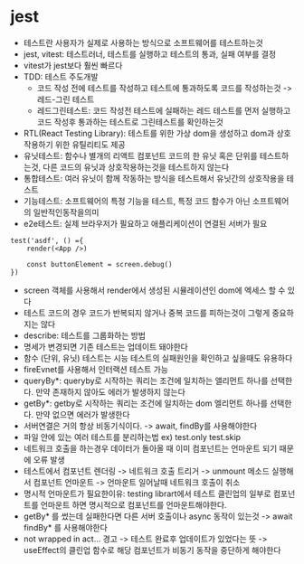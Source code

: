 # jest

* 테스트란 사용자가 실제로 사용하는 방식으로 소프트웨어를 테스트하는것
* jest, vitest: 테스트러너, 테스트를 실행하고 테스트의 통과, 실패 여부를 결정
* vitest가 jest보다 훨씬 빠르다
* TDD: 테스트 주도개발
  * 코드 작성 전에 테스트를 작성하고 테스트에 통과하도록 코드를 작성하는것 -> 레드-그린 테스트
  * 레드그린테스트: 코드 작성전 테스트에 실패하는 레드 테스트를 먼저 실행하고 코드 작성후 통과하는 테스트로 그린테스트를 확인하는것
* RTL(React Testing Library): 테스트를 위한 가상 dom을 생성하고 dom과 상호작용하기 위한 유틸리티도 제공
* 유닛테스트: 함수나 별개의 리액트 컴포넌트 코드의 한 유닛 혹은 단위를 테스트하는것, 다른 코드의 유닛과 상호작용하는것을 테스트하지 않는다
* 통합테스트: 여러 유닛이 함께 작동하는 방식을 테스트해서 유닛간의 상호작용을 테스트
* 기능테스트: 소프트웨어의 특정 기능을 테스트, 특정 코드 함수가 아닌 소프트웨어의 일반적인동작을의미
* e2e테스트: 실제 브라우저가 필요하고 애플리케이션이 연결된 서버가 필요

```
test('asdf', () ={
    render(<App />)

    const buttonElement = screen.debug()
})
```
* screen 객체를 사용해서 render에서 생성된 시뮬레이션인 dom에 엑세스 할 수 있다
* 테스트 코드의 경우 코드가 반복되지 않거나 중복 코드를 피하는것이 그렇게 중요하지는 않다
* describe: 테스트를 그룹화하는 방법 
* 명세가 변경되면 기존 테스트는 업데이트 돼야한다
* 함수 (단위, 유닛) 테스트는 시능 테스트의 실패원인을 확인하고 싶을때도 유용하다
* fireEvnet를 사용해서 인터랙션 테스트 가능
* queryBy*: queryby로 시작하는 쿼리는 조건에 일치하는 앨리먼트 하나를 선택한다. 만약 존재하지 않아도 에러가 발생하지 않는다
* getBy*: getby로 시작하는 쿼리는 조건에 일치하는 dom 엘리먼트 하나를 선택한다. 만약 없으면 에러가 발생한다
* 서버연결은 거의 항상 비동기식이다. -> await, findBy를 사용해야한다
* 파일 안에 있는 여러 테스트를 분리하는법 ex) test.only  test.skip
* 네트워크 호출을 하는경우 데이터가 돌아올 때 이미 컴포넌트는 언마운트 되기 때문에 오류 발생
* 테스트에서 컴포넌트 렌더링 -> 네트워크 호출 트리거 -> unmount 메소드 실행해서 컴포넌트 언마운트 -> 언마운트 일어날때 네트워크 호출이 취소
* 명시적 언마운트가 필요한이유: testing librart에서 테스트 클린업의 일부로 컴포넌트를 언마운트 하면 명시적으로 컴포넌트를 언마운트해야한다.
* getBy* 를 썼는데 실패한다면 다른 서버 호출이나 async 동작이 있는것 -> await findBy* 를 사용해야한다
* not wrapped in act... 경고 -> 테스트 완료후 업데이트가 있었다는 뜻 -> useEffect의 클린업 함수로 해당 컴포넌트가 비동기 동작을 중단하게 해야한다
